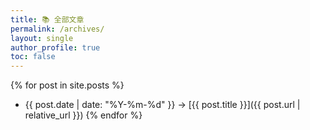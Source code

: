 ```yaml
---
title: 📚 全部文章
permalink: /archives/
layout: single
author_profile: true
toc: false
---
```


{% for post in site.posts %}
- {{ post.date | date: "%Y-%m-%d" }} → [{{ post.title }}]({{ post.url | relative_url }})
{% endfor %}
